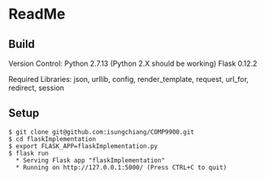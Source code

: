 ﻿# ReadMe

## Build

Version Control:
Python 2.7.13 (Python 2.X should be working)
Flask 0.12.2

Required Libraries:
json, urllib, config, render_template, request, url_for, redirect, session

## Setup
```
$ git clone git@github.com:isungchiang/COMP9900.git
$ cd flaskImplementation
$ export FLASK_APP=flaskImplementation.py
$ flask run
  * Serving Flask app "flaskImplementation"
  * Running on http://127.0.0.1:5000/ (Press CTRL+C to quit)
```
